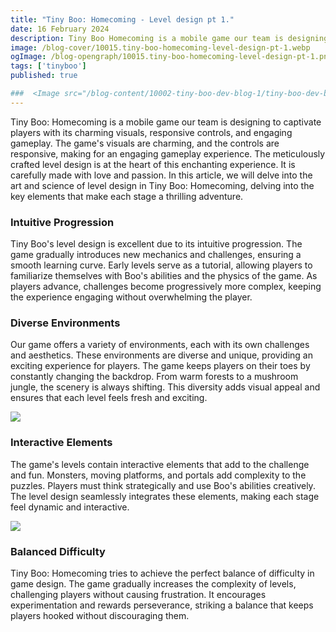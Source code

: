 ```yaml
---
title: "Tiny Boo: Homecoming - Level design pt 1."
date: 16 February 2024
description: Tiny Boo Homecoming is a mobile game our team is designing to captivate players with its charming visuals, responsive controls, and engaging gameplay.
image: /blog-cover/10015.tiny-boo-homecoming-level-design-pt-1.webp
ogImage: /blog-opengraph/10015.tiny-boo-homecoming-level-design-pt-1.png
tags: ['tinyboo']
published: true

###  <Image src="/blog-content/10002-tiny-boo-dev-blog-1/tiny-boo-dev-blog-1-2.webp" class="mx-auto"></Image>
---
```


Tiny Boo: Homecoming is a mobile game our team is designing to captivate players with its charming visuals, responsive controls, and engaging gameplay. The game's visuals are charming, and the controls are responsive, making for an engaging gameplay experience. The meticulously crafted level design is at the heart of this enchanting experience. It is carefully made with love and passion. In this article, we will delve into the art and science of level design in Tiny Boo: Homecoming, delving into the key elements that make each stage a thrilling adventure.

### Intuitive Progression

Tiny Boo's level design is excellent due to its intuitive progression. The game gradually introduces new mechanics and challenges, ensuring a smooth learning curve. Early levels serve as a tutorial, allowing players to familiarize themselves with Boo's abilities and the physics of the game. As players advance, challenges become progressively more complex, keeping the experience engaging without overwhelming the player.

### Diverse Environments

Our game offers a variety of environments, each with its own challenges and aesthetics. These environments are diverse and unique, providing an exciting experience for players. The game keeps players on their toes by constantly changing the backdrop. From warm forests to a mushroom jungle, the scenery is always shifting. This diversity adds visual appeal and ensures that each level feels fresh and exciting.

<Image src="/blog-content/10015-tiny-boo-homecoming-level-design-pt-1/tiny-boo-homecoming-level-design-pt-1-1.webp" class="mx-auto"></Image>

### Interactive Elements

The game's levels contain interactive elements that add to the challenge and fun. Monsters, moving platforms, and portals add complexity to the puzzles. Players must think strategically and use Boo's abilities creatively. The level design seamlessly integrates these elements, making each stage feel dynamic and interactive.

<Image src="/blog-content/10015-tiny-boo-homecoming-level-design-pt-1/tiny-boo-homecoming-level-design-pt-1-2.webp" class="mx-auto"></Image>

### Balanced Difficulty

Tiny Boo: Homecoming tries to achieve the perfect balance of difficulty in game design. The game gradually increases the complexity of levels, challenging players without causing frustration. It encourages experimentation and rewards perseverance, striking a balance that keeps players hooked without discouraging them.
